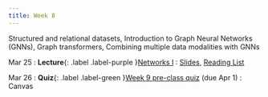 ```yaml
---
title: Week 8
---
```


Structured and relational datasets, Introduction to Graph Neural Networks (GNNs), Graph transformers, Combining multiple data modalities with GNNs

Mar 25
: **Lecture**{: .label .label-purple }[Networks I](lectures/week08)
  : [Slides](#), [Reading List](lectures/week08)

Mar 26
: **Quiz**{: .label .label-green }[Week 9 pre-class quiz](#) (due Apr 1)
  : Canvas
